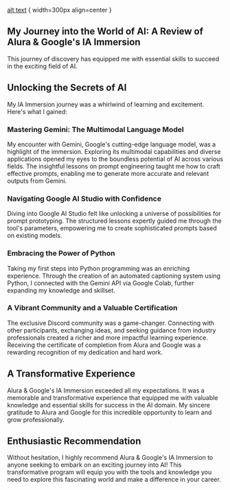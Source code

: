 [alt text](img/img.webp "My AI Journey") { width=300px align=center }

## My Journey into the World of AI: A Review of Alura & Google's IA Immersion

This journey of discovery has equipped me with essential skills to succeed in the exciting field of AI.

## Unlocking the Secrets of AI

My IA Immersion journey was a whirlwind of learning and excitement. Here's what I gained:

### Mastering Gemini: The Multimodal Language Model

My encounter with Gemini, Google's cutting-edge language model, was a highlight of the immersion. Exploring its multimodal capabilities and diverse applications opened my eyes to the boundless potential of AI across various fields. The insightful lessons on prompt engineering taught me how to craft effective prompts, enabling me to generate more accurate and relevant outputs from Gemini.

### Navigating Google AI Studio with Confidence

Diving into Google AI Studio felt like unlocking a universe of possibilities for prompt prototyping. The structured lessons expertly guided me through the tool's parameters, empowering me to create sophisticated prompts based on existing models.

### Embracing the Power of Python

Taking my first steps into Python programming was an enriching experience. Through the creation of an automated captioning system using Python, I connected with the Gemini API via Google Colab, further expanding my knowledge and skillset.

### A Vibrant Community and a Valuable Certification

The exclusive Discord community was a game-changer. Connecting with other participants, exchanging ideas, and seeking guidance from industry professionals created a richer and more impactful learning experience. Receiving the certificate of completion from Alura and Google was a rewarding recognition of my dedication and hard work.

## A Transformative Experience

Alura & Google's IA Immersion exceeded all my expectations. It was a memorable and transformative experience that equipped me with valuable knowledge and essential skills for success in the AI domain. My sincere gratitude to Alura and Google for this incredible opportunity to learn and grow professionally.

## Enthusiastic Recommendation

Without hesitation, I highly recommend Alura & Google's IA Immersion to anyone seeking to embark on an exciting journey into AI! This transformative program will equip you with the tools and knowledge you need to explore this fascinating world and make a difference in your career.
